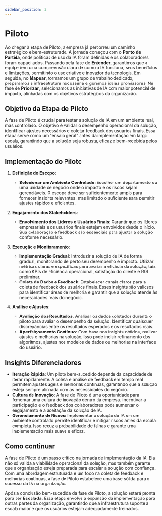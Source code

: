 ```yaml
---
sidebar_position: 3
---
```

# Piloto
Ao chegar à etapa de Piloto, a empresa já percorreu um caminho estratégico e bem-estruturado. A jornada começou com o **Ponto de Partida**, onde políticas de uso da IA foram definidas e os colaboradores foram capacitados. Passando pela fase de **Entender**, garantimos que a equipe tem uma compreensão clara de como a IA funciona, seus benefícios e limitações, permitindo o uso criativo e inovador da tecnologia. Em seguida, no **Mapear**, formamos um grupo de trabalho dedicado, preparamos a infraestrutura necessária e geramos ideias promissoras. Na fase de **Priorizar**, selecionamos as iniciativas de IA com maior potencial de impacto, alinhadas com os objetivos estratégicos da organização.

## Objetivo da Etapa de Piloto

A fase de Piloto é crucial para testar a solução de IA em um ambiente real, mas controlado. O objetivo é validar o desempenho operacional da solução, identificar ajustes necessários e coletar feedback dos usuários finais. Essa etapa serve como um "ensaio geral" antes da implementação em larga escala, garantindo que a solução seja robusta, eficaz e bem-recebida pelos usuários.

## Implementação do Piloto

1. **Definição do Escopo**:
   - **Selecionar um Ambiente Controlado**: Escolher um departamento ou uma unidade de negócio onde o impacto e os riscos sejam gerenciáveis. O escopo deve ser suficientemente amplo para fornecer insights relevantes, mas limitado o suficiente para permitir ajustes rápidos e eficientes.

2. **Engajamento dos Stakeholders**:
   - **Envolvimento dos Líderes e Usuários Finais**: Garantir que os líderes empresariais e os usuários finais estejam envolvidos desde o início. Sua colaboração e feedback são essenciais para ajustar a solução conforme necessário.

3. **Execução e Monitoramento**:
   - **Implementação Gradual**: Introduzir a solução de IA de forma gradual, monitorando de perto seu desempenho e impacto. Utilizar métricas claras e específicas para avaliar a eficácia da solução, tais como KPIs de eficiência operacional, satisfação do cliente e ROI preliminar.
   - **Coleta de Dados e Feedback**: Estabelecer canais claros para a coleta de feedback dos usuários finais. Esses insights são valiosos para identificar áreas de melhoria e garantir que a solução atende às necessidades reais do negócio.

4. **Análise e Ajustes**:
   - **Avaliação dos Resultados**: Analisar os dados coletados durante o piloto para avaliar o desempenho da solução. Identificar quaisquer discrepâncias entre os resultados esperados e os resultados reais.
   - **Aperfeiçoamento Contínuo**: Com base nos insights obtidos, realizar ajustes e melhorias na solução. Isso pode incluir refinamento dos algoritmos, ajustes nos modelos de dados ou melhorias na interface do usuário.

## Insights Diferenciadores
- **Iteração Rápida**: Um piloto bem-sucedido depende da capacidade de iterar rapidamente. A coleta e análise de feedback em tempo real permitem ajustes ágeis e melhorias contínuas, garantindo que a solução esteja sempre alinhada com as necessidades do negócio.
- **Cultura de Inovação**: A fase de Piloto é uma oportunidade para fomentar uma cultura de inovação dentro da empresa. Incentivar a participação e o feedback dos colaboradores pode aumentar o engajamento e a aceitação da solução de IA.
- **Gerenciamento de Riscos**: Implementar a solução de IA em um ambiente controlado permite identificar e mitigar riscos antes da escala completa. Isso reduz a probabilidade de falhas e garante uma implementação mais suave e eficaz.

## Como continuar
A fase de Piloto é um passo crítico na jornada de implementação da IA. Ela não só valida a viabilidade operacional da solução, mas também garante que a organização esteja preparada para escalar a solução com confiança. Com uma abordagem estruturada e um foco na coleta de feedback e melhorias contínuas, a fase de Piloto estabelece uma base sólida para o sucesso da IA na organização.

Após a conclusão bem-sucedida da fase de Piloto, a solução estará pronta para ser **Escalada**. Essa etapa envolve a expansão da implementação para outras partes da organização, garantindo que a infraestrutura suporte a escala maior e que os usuários estejam adequadamente treinados. 